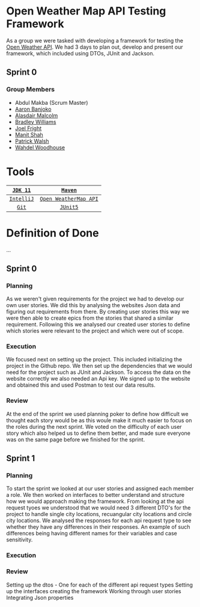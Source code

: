 # Open Weather Map API Testing Framework

As a group we were tasked with developing a framework for testing the [Open Weather API](https://openweathermap.org/api). We had 3 days to plan out, develop and present our framework, which included using DTOs, JUnit and Jackson.

## Sprint 0
### Group Members

- Abdul Makba (Scrum Master)
- [Aaron Banjoko](https://github.com/Xavier2a2)
- [Alasdair Malcolm](https://github.com/AJMalcolm) 
- [Bradley Williams](https://github.com/bsrwilliams)
- [Joel Fright](https://github.com/joelfright)
- [Manit Shah](https://github.com/Manit97)
- [Patrick Walsh](https://github.com/pkpatch)
- [Wahdel Woodhouse](https://github.com/WahdelMW)

# Tools
| [`JDK 11`](https://www.oracle.com/java/technologies/javase-jdk11-downloads.html) | [`Maven`](https://maven.apache.org/) |
:---: | :---: |
| [`IntelliJ`](https://www.jetbrains.com/idea/) | [`Open WeatherMap API`](https://openweathermap.org/api)
| [`Git`](https://git-scm.com/) | [`JUnit5`](https://junit.org/junit5/)

# Definition of Done
...
## Sprint 0
### Planning 

As we weren't given requirements for the project we had to develop our own user stories. We did this by analysing the websites Json data and figuring out requirements from there. By creating user stories this way we were then able to create epics from the stories that shared a similar requirement. Following this we analysed our created user stories to define which stories were relevant to the project and which were out of scope. 

### Execution 

We focused next on setting up the project. This included initializing the project in the Github repo. We then set up the dependencies that we would need for the project such as JUnit and Jackson. 
To access the data on the website correctly we also needed an Api key. We signed up to the website and obtained this and used Postman to test our data results.

### Review

At the end of the sprint we used planning poker to define how difficult we thought each story would be as this woule make it much easier to focus on the roles during the next sprint. We voted on the difficulty of each user story which also helped us to define them better, and made sure everyone was on the same page before we finished for the sprint.


## Sprint 1

### Planning 

To start the sprint we looked at our user stories and assigned each member a role. We then worked on interfaces to better understand and structure how we would approach making the framework. From looking at the api request tyoes we understood that we would need 3 different DTO's for the project to handle single city locations, recuangular city locations and circle city locations. 
We analysed the responses for each api request type to see whether they have any differences in their responses. An example of such differences being having different names for their variables and case sensitivity.

### Execution



### Review


Setting up the dtos - One for each of the different api request types
Setting up the interfaces
creating the framework 
Working through user stories
Integrating Json properties
